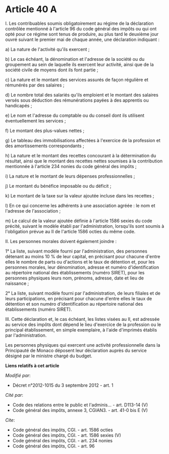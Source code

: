 # Article 40 A

I. Les contribuables soumis obligatoirement au régime de la déclaration contrôlée mentionné à l'article 96 du code général
des impôts ou qui ont opté pour ce régime sont tenus de produire, au plus tard le deuxième jour ouvré suivant le premier mai
de chaque année, une déclaration indiquant : 

a) La nature de l'activité qu'ils exercent ; 

b) Le cas échéant, la dénomination et l'adresse de la société ou du groupement au sein de laquelle ils exercent leur
activité, ainsi que de la société civile de moyens dont ils font partie ; 

c) La nature et le montant des services assurés de façon régulière et rémunérés par des salaires ; 

d) Le nombre total des salariés qu'ils emploient et le montant des salaires versés sous déduction des rémunérations payées à
des apprentis ou handicapés ; 

e) Le nom et l'adresse du comptable ou du conseil dont ils utilisent éventuellement les services ; 

f) Le montant des plus-values nettes ; 

g) Le tableau des immobilisations affectées à l'exercice de la profession et des amortissements correspondants ; 

h) La nature et le montant des recettes concourant à la détermination du résultat, ainsi que le montant des recettes nettes
soumises à la contribution mentionnée à l'article 234 nonies du code général des impôts ; 

i) La nature et le montant de leurs dépenses professionnelles ; 

j) Le montant du bénéfice imposable ou du déficit ; 

k) Le montant de la taxe sur la valeur ajoutée incluse dans les recettes ; 

l) En ce qui concerne les adhérents à une association agréée : le nom et l'adresse de l'association ; 

m) Le calcul de la valeur ajoutée définie à l'article 1586 sexies du code précité, suivant le modèle établi par
l'administration, lorsqu'ils sont soumis à l'obligation prévue au II de l'article 1586 octies du même code. 

II. Les personnes morales doivent également joindre : 

1° La liste, suivant modèle fourni par l'administration, des personnes détenant au moins 10 % de leur capital, en précisant
pour chacune d'entre elles le nombre de parts ou d'actions et le taux de détention et, pour les personnes morales, leur
dénomination, adresse et numéro d'identification au répertoire national des établissements (numéro SIRET), pour les personnes
physiques leurs nom, prénoms, adresse, date et lieu de naissance ; 

2° La liste, suivant modèle fourni par l'administration, de leurs filiales et de leurs participations, en précisant pour
chacune d'entre elles le taux de détention et son numéro d'identification au répertoire national des établissements (numéro
SIRET). 

III. Cette déclaration et, le cas échéant, les listes visées au II, est adressée au service des impôts dont dépend le lieu
d'exercice de la profession ou le principal établissement, en simple exemplaire, à l'aide d'imprimés établis par
l'administration. 

Les personnes physiques qui exercent une activité professionnelle dans la Principauté de Monaco déposent leur déclaration
auprès du service désigné par le ministre chargé du budget.

**Liens relatifs à cet article**

_Modifié par_:

  - Décret n°2012-1015 du 3 septembre 2012 - art. 1

_Cité par_:

  - Code des relations entre le public et l'adminis... - art. D113-14 (V)
  - Code général des impôts, annexe 3, CGIAN3. - art. 41-0 bis E (V)

_Cite_:

  - Code général des impôts, CGI. - art. 1586 octies
  - Code général des impôts, CGI. - art. 1586 sexies (V)
  - Code général des impôts, CGI. - art. 234 nonies
  - Code général des impôts, CGI. - art. 96
